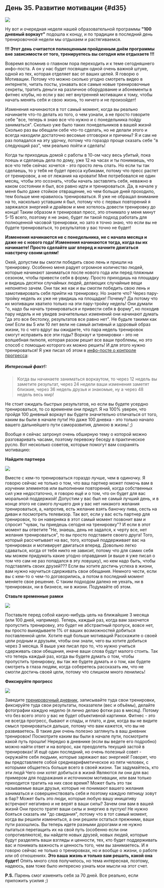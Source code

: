 ## День 35. Развитие мотивации {#d35}

![](src/img/35.jpg)

Ну вот и очередная неделя нашей образовательной программы **"100 дневный воркаут"** подошла к концу, и по традиции в последний день тренировочной недели мы отдыхаем и растягиваемся. 

**!!! Этот день считается полноценным пройденным днём программы вне зависимости от того, тренируетесь вы сегодня или отдыхаете !!!** 

Вовремя вспомнив о главном пора переходить и к теме сегодняшнего инфо-поста. А он у нас будет посвящен одной очень важной штуке, одной из тех, которая отделяет вас от ваших целей. Я говорю о Мотивации. Потому что можно сколько угодно смотреть видео в интернете, читать посты, узнавать все самые новые тренировочные секреты, тратить деньги на различное оборудование и абонементы в фитнес клубы, но если у вас нет внутренней мотивации к тому, чтобы начать менять себя и свою жизнь, то ничего и не произойдет! 

Изменения начинаются в тот самый момент, когда вы реально начинаете что-то делать из того, о чем узнали, а не просто говорите себе "все, теперь я знаю все что нужно и с понедельника пойду заниматься". Сколько уже было таких понедельников в вашей жизнй Сколько раз вы обещали себе что-то сделать, но не делали этого и всегда находили достаточно весомые отговорки и причины? Я и сам не раз попадался на эту удочку, потому что гораздо проще сказать себе "в следующий раз", чем реально пойти и сделать! 

Когда ты приходишь домой с работы в 10-ом часу весь убитый, пока поешь и сделаешь дела по дому, уже 12 на часах и ты понимаешь, что все что тебе сейчас хочется - это просто лечь спать. Но если ты так сделаешь, то у тебя не будет пресса кубиками, потому что пресс растет от тренировок, а не от лежания на кровати! Мне потребовался не один месяц, чтобы это осознать, чтобы начать заставлять себя, неважно в каком состоянии я был, все равно идти и тренироваться. Да, в начале у меня было даже стойкое отвращение, но чем больше дней проходило, тем больше мне нравилось тренироваться. Я уже не обращал внимание на то, насколько уставшим я был, потому что с первых повторений я заряжался энергией и драйвом и мне хотелось довести тренировку до конца! Таким образом я тренировал пресс, это отнимало у меня минут 5-15 всего, поэтому я не знаю, будет ли такой подход работать для полноценной часовой тренировки, но зато я точно знаю, что если вы не будете тренироваться, то результатов у вас точно не будет! 

**Изменения начинаются не с понедельника, не с начала месяца и даже не с нового года! Изменения начинаются тогда, когда вы их начинаете! Просто сделайте шаг вперед и начните двигаться навстречу своим целям!** 

Окей, допустим вы смогли победить свою лень и пришли на тренировку. Особенно меня радует огромное количество людей, которые начинают заниматься после нового года или перед пляжным сезоном, чтобы привести себя в форму. Просто приходишь на площадку и видишь десятки случайных людей, делающих случайные вещи непонятно зачем. Они так же как и вы смогли победить свою лень и замотивировать себя прийти на тренировку. Но знаете что? Через пару-тройку недель их уже не увидишь на площадке! Почему? Да потому что их мотивации хватило только на эти пару-тройку недель! Они думали "о, надо бы начать тренироваться и привести себя в форму", но походив пару недель и не увидев значительных изменений они начинают думать "да это все бестолку, результатов все равно нет". Не будьте такими как они! Если вы 5 или 10 лет вели не самый активный и здоровый образ жизни, то с чего вдруг вы ожидаете, что пара недель тренировок смогут исправить все эти годы? Воркаут и тренировки - это не волшебная пилюля, которая разом решит все ваши проблемы, но это способ с помощью которого их можно решить! И для этого нужно тренироваться! Я уже писал об этом в [инфо-посте о контроле прогресса](#d26): 

> 
##### Интересный факт!:
>
> Когда вы начинаете заниматься воркаутом, то через 12 недель вы заметите результат, через 24 недели ваши изменения заметят близкие, через 36 недель друзья и знакомые, ну а через 48 недель весь мир!

Не стоит ожидать быстрых результатов, но если вы будете усердно тренироваться, то со временем они придут. Я на 100% уверен, что пройдя 100 дневный воркаут вы будете значительно отличаться от того, каким вы были в начале пути! Но даже 100 дневка - это только начало вашего дальнейшего пути саморазвития, длиною в жизнь! ;) 

Вообще я сейчас затронул очень обширную тему о которой можно разговаривать часами, поэтому перевожу беседу в практическое русло. Вот несколько советов, которые помогут вам сохранять мотивацию: 

**Найдите партнера** 

![](src/img/35-1.jpg) 

Вместе с кем-то тренироваться гораздо лучше, чем в одиночку. Я говорю сейчас не только о том, что ваш партнер может помочь вам в изучении элементов или выполнении повторений, когда собственных сил уже недостаточно, я говорю ещё и о том, что он будет для вас моральной поддержкой! Допустим у вас был не самый лучший день, и в конце этого не самого лучшего дня у вас нет никакого желания тренироваться, а, напротив, есть желание взять баночку пива, сесть на диван и посмотреть телевизор. Так вот, если у вас есть партнер для тренировок, то он наверняка в этот самый момент позвонит вам и спросит "чувак, ты приедешь сегодня на тренировку"? И если в этот момент вы ответите "Не, знаешь, день не задался, к черту все, нет желания тренироваться", то вы просто подставите своего друга! Того, который рассчитывает на вас, того, который поддерживает вас на тренировках и мотивирует двигаться вперед. Довольно легко сдаваться, когда от тебя никто не зависит, потому что для самих себя мы можем придумать какие угодно оправдания (и выше я уже писал о том что сам не раз попадался в эту ловушку), но кем надо быть, чтобы подставлять своих друзей??? 
Если вы хотите достичь успеха в жизни, вам нужно научиться сдерживать свои обещания. Немного чести, если вы с кем-то о чем-то договорились, а потом в последний момент меняете свое решение. С таким подходом далеко не уехать, ни в тренировках, ни в бизнесе, ни в жизни. Подумайте об этом. 

**Ставьте временные рамки** 

![](src/img/35-2.jpg) 

Поставьте перед собой какую-нибудь цель на ближайшие 3 месяца (или 100 дней, например). Теперь, каждый раз, когда вам захочется пропустить тренировку, это будет не абстрактный пропуск, вовсе нет, вы просто выкидываете 1% от ваших возможностей добиться поставленной цели. Хотите ещё больше мотиваций Расскажите о своей цели родным и друзьям, чтобы они знали, чего вы хотите добиться через 3 месяца. Я выше уже писал про то, что нужно учиться сдерживать свои обещания, иначе ваши слова будут малого стоить. Так что теперь каждый раз, когда вы будете думать о том, чтобы пропустить тренировку, вы так же будете думать и о том, как будете смотреть в глаза людям, когда соберетесь рассказать им, что не смогли достичь своей цели, потому что слишком много ленились! 

**Фиксируйте прогресс** 

![](src/img/35-3.jpg) 

Заведите [тренировочный дневник](http://workout.su/forum/1), записывайте туда свои тренировки, фиксируйте туда свои результаты, показатели (вес и объёмы), делайте фотографии каждую неделю (я лично делаю фотки раз в месяц). Потому что без всего этого у вас не будет объективной картинки. Фитнес - это не всегда прогресс, бывают и спады, и плато, и дни, когда вы не видите смысл тренироваться дальше, потому что вам кажется, что вы не развиваетесь. В такие дни очень полезно заглянуть в ваш дневник тренировок! Посмотрите каким вы были в начале пути, посмотрите какой путь прошли! Нередко в дневнике (если вы ведете его подробно) можно найти ответ и на вопрос, как преодолеть текущий застой в тренировках! 
И ещё один последний, но очень полезный совет - окружайте себя людьми, которые заряжают вас энергией! Говорят, что вы представляете собой среднеарифметическое из пяти человек, с которыми общаетесь больше всего в своей жизни. Так задумайтесь, кто эти людй Чего они хотят добиться в жизнй Являются ли они для вас примером для подражания и источником мотивации, или вам только приходится тратить на них свое время? Может быть это так называемые ваши друзья, которые не понимают вашего желания заниматься и совершенствовать себя и поэтому каждую пятницу зовут в бар? Может быть это люди, которые любую вашу иницативу встречают негативно и не верят в ваши силы? Зачем они вам в вашей жизнй Они просто тратят ваши силы и энергию в пустую! Не нужно бояться сказать им "до свидания", потому что в тот самый момент, когда вы решили измениться, а они решили остаться прежними, ваши пути разошлись. Вы теперь идете разными дорогами и не нужно пытаться перетащить их на свой путь (особенно если они сопротивляются), вы найдете новых друзей, новых людей, которые будут разделять ваши взгляды и ценности, тех, кто будет поддерживать вас и понимать важность и ценность того, чем вы занимаетесь. И я говорю сейчас не только о тренировках, но и вообще о жизни, о работе или об отношениях. **Это ваша жизнь и только вам решать, какой она будет!** 
Опять много слов получилось, но тема интересная, поэтому, надеюсь, вам тоже было интересно узнать мои мысли на этот счет. 

**P.S.** Парень смог изменить себя за 70 дней. Все реально, если приложить усилия ;) 


